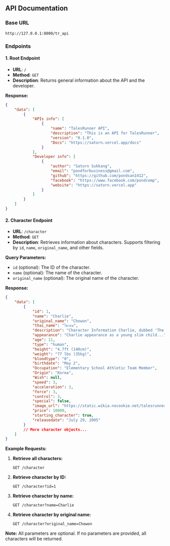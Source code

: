 ## API Documentation

### Base URL
```
http://127.0.0.1:8000/tr_api
```

### Endpoints

#### 1. Root Endpoint

- **URL**: `/`
- **Method**: `GET`
- **Description**: Returns general information about the API and the developer.

**Response:**

```json
{
    "data": [
        {
            "APIs info": [
                {
                    "name": "TalesRunner API",
                    "description": "This is an API for TalesRunner",
                    "version": "0.1.0",
                    "Docs": "https://satorn.vercel.app/docs"
                }
            ],
            "Developer info": [
                {
                    "author": "Satorn Sukkang",
                    "email": "pondforbusiness@gmail.com",
                    "github": "https://github.com/pondsan1412",
                    "facebook": "https://www.facebook.com/pondcomp",
                    "website": "https://satorn.vercel.app"
                }
            ]
        }
    ]
}
```

#### 2. Character Endpoint

- **URL**: `/character`
- **Method**: `GET`
- **Description**: Retrieves information about characters. Supports filtering by `id`, `name`, `original_name`, and other fields.

**Query Parameters:**

- `id` (optional): The ID of the character.
- `name` (optional): The name of the character.
- `original_name` (optional): The original name of the character.

**Response:**

```json
{
    "data": [
        {
            "id": 1,
            "name": "Charlie",
            "original_name": "Chowon",
            "thai_name": "โชวอน",
            "description": "Character Information Charlie, dubbed 'The Athlete'...",
            "appearance": "Charlie appearance as a young slim child...",
            "age": 11,
            "type": "human",
            "height": "4.7ft (140cm)",
            "weight": "77 lbs (35kg)",
            "bloodtype": "0",
            "birthdate": "May 2",
            "Occupation": "Elementary School Athletic Team Member",
            "Origin": "Korea",
            "Wish": null,
            "speed": 3,
            "acceleration": 3,
            "force": 3,
            "control": 3,
            "special": false,
            "image_url": "https://static.wikia.nocookie.net/talesrunner-sg/images/c/c9/Charlie.png/revision/latest?cb=20140101024429",
            "price": 10000,
            "starting_character": true,
            "releasedate": "July 29, 2005"
        }
        // More character objects...
    ]
}
```

**Example Requests:**

1. **Retrieve all characters:**

   ```
   GET /character
   ```

2. **Retrieve character by ID:**

   ```
   GET /character?id=1
   ```

3. **Retrieve character by name:**

   ```
   GET /character?name=Charlie
   ```

4. **Retrieve character by original name:**

   ```
   GET /character?original_name=Chowon
   ```

**Note:** All parameters are optional. If no parameters are provided, all characters will be returned.


